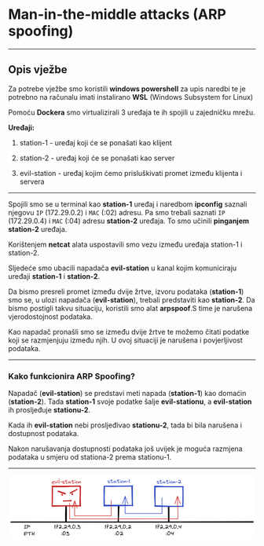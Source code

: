 # **Man-in-the-middle attacks** (ARP spoofing) 
---
## Opis vježbe

Za potrebe vježbe smo koristili **windows powershell** za upis naredbi te je potrebno na računalu imati instalirano **WSL** (Windows Subsystem for Linux)

Pomoću **Dockera** smo virtualizirali 3 uređaja te ih spojili u zajedničku mrežu.
 
**Uređaji:**
1. station-1 - uređaj koji će se ponašati kao klijent

2. station-2 - uređaj koji će se ponašati kao server

3. evil-station - uređaj kojim ćemo prisluškivati promet između klijenta i servera
---

Spojili smo se u terminal kao **station-1** uređaj i naredbom **ipconfig** saznali njegovu `IP` (172.29.0.2) i `MAC` (:02) adresu. Pa smo trebali saznati `IP` (172.29.0.4) i `MAC` (:04) adresu **station-2** uređaja. To smo učinili **pinganjem station-2** uređaja.

Korištenjem **netcat** alata uspostavili smo vezu između uređaja station-1 i station-2.

Sljedeće smo ubacili napadača **evil-station** u kanal kojim komuniciraju uređaji **station-1** i **station-2**.

Da bismo presreli promet između dvije žrtve, izvoru podataka (**station-1**) smo se, u ulozi napadača (**evil-station**), trebali predstaviti kao **station-2**. Da bismo postigli takvu situaciju, koristili smo alat **arpspoof**.S time je narušena vjerodostojnost podataka.

Kao napadač pronašli smo se između dvije žrtve te možemo čitati podatke koji se razmjenjuju između njih. U ovoj situaciji je narušena i povjerljivost podataka.
___
### **Kako funkcionira ARP Spoofing?**
Napadač (**evil-station**) se predstavi meti napada (**station-1**) kao domaćin (**station-2**). Tada **station-1** svoje podatke šalje **evil-stationu**, a **evil-station** ih prosljeđuje **stationu-2**.

Kada ih **evil-station** nebi prosljeđivao **stationu-2**, tada bi bila narušena i dostupnost podataka.

Nakon narušavanja dostupnosti podataka još uvijek je moguća razmjena podataka u smjeru od stationa-2 prema stationu-1.
___
![image](https://github.com/nduje/Sigurnost-ra-unala-i-podataka/raw/main/Images/ARP_spoofing.png)